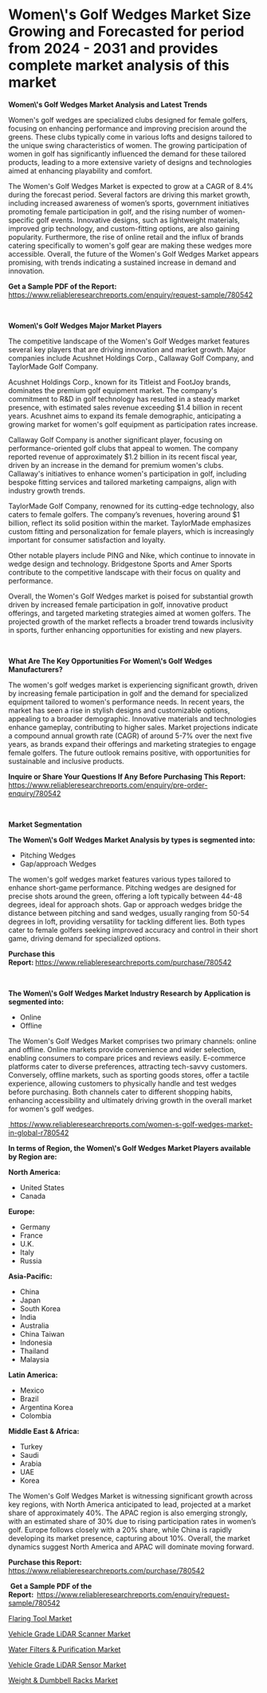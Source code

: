 <p><h1>Women\'s Golf Wedges Market Size Growing and Forecasted for period from 2024 - 2031 and provides complete market analysis of this market</h1></p><p><strong>Women\'s Golf Wedges Market Analysis and Latest Trends</strong></p>
<p><p>Women's golf wedges are specialized clubs designed for female golfers, focusing on enhancing performance and improving precision around the greens. These clubs typically come in various lofts and designs tailored to the unique swing characteristics of women. The growing participation of women in golf has significantly influenced the demand for these tailored products, leading to a more extensive variety of designs and technologies aimed at enhancing playability and comfort.</p><p>The Women's Golf Wedges Market is expected to grow at a CAGR of 8.4% during the forecast period. Several factors are driving this market growth, including increased awareness of women’s sports, government initiatives promoting female participation in golf, and the rising number of women-specific golf events. Innovative designs, such as lightweight materials, improved grip technology, and custom-fitting options, are also gaining popularity. Furthermore, the rise of online retail and the influx of brands catering specifically to women's golf gear are making these wedges more accessible. Overall, the future of the Women's Golf Wedges Market appears promising, with trends indicating a sustained increase in demand and innovation.</p></p>
<p><strong>Get a Sample PDF of the Report:&nbsp;</strong> <a href="https://www.reliableresearchreports.com/enquiry/request-sample/780542?utm_campaign=32&utm_medium=2&utm_source=Github&utm_content=ia&utm_term=15102024&utm_id=womens-golf-wedges">https://www.reliableresearchreports.com/enquiry/request-sample/780542</a></p>
<p>&nbsp;</p>
<p><strong>Women\'s Golf Wedges Major Market Players</strong></p>
<p><p>The competitive landscape of the Women's Golf Wedges market features several key players that are driving innovation and market growth. Major companies include Acushnet Holdings Corp., Callaway Golf Company, and TaylorMade Golf Company. </p><p>Acushnet Holdings Corp., known for its Titleist and FootJoy brands, dominates the premium golf equipment market. The company's commitment to R&D in golf technology has resulted in a steady market presence, with estimated sales revenue exceeding $1.4 billion in recent years. Acushnet aims to expand its female demographic, anticipating a growing market for women's golf equipment as participation rates increase.</p><p>Callaway Golf Company is another significant player, focusing on performance-oriented golf clubs that appeal to women. The company reported revenue of approximately $1.2 billion in its recent fiscal year, driven by an increase in the demand for premium women's clubs. Callaway's initiatives to enhance women's participation in golf, including bespoke fitting services and tailored marketing campaigns, align with industry growth trends.</p><p>TaylorMade Golf Company, renowned for its cutting-edge technology, also caters to female golfers. The company’s revenues, hovering around $1 billion, reflect its solid position within the market. TaylorMade emphasizes custom fitting and personalization for female players, which is increasingly important for consumer satisfaction and loyalty.</p><p>Other notable players include PING and Nike, which continue to innovate in wedge design and technology. Bridgestone Sports and Amer Sports contribute to the competitive landscape with their focus on quality and performance.</p><p>Overall, the Women's Golf Wedges market is poised for substantial growth driven by increased female participation in golf, innovative product offerings, and targeted marketing strategies aimed at women golfers. The projected growth of the market reflects a broader trend towards inclusivity in sports, further enhancing opportunities for existing and new players.</p></p>
<p>&nbsp;</p>
<p><strong>What Are The Key Opportunities For Women\'s Golf Wedges Manufacturers?</strong></p>
<p><p>The women's golf wedges market is experiencing significant growth, driven by increasing female participation in golf and the demand for specialized equipment tailored to women's performance needs. In recent years, the market has seen a rise in stylish designs and customizable options, appealing to a broader demographic. Innovative materials and technologies enhance gameplay, contributing to higher sales. Market projections indicate a compound annual growth rate (CAGR) of around 5-7% over the next five years, as brands expand their offerings and marketing strategies to engage female golfers. The future outlook remains positive, with opportunities for sustainable and inclusive products.</p></p>
<p><strong>Inquire or Share Your Questions If Any Before Purchasing This Report:</strong> <a href="https://www.reliableresearchreports.com/enquiry/pre-order-enquiry/780542?utm_campaign=32&utm_medium=2&utm_source=Github&utm_content=ia&utm_term=15102024&utm_id=womens-golf-wedges">https://www.reliableresearchreports.com/enquiry/pre-order-enquiry/780542</a></p>
<p>&nbsp;</p>
<p><strong>Market Segmentation</strong></p>
<p><strong>The Women\'s Golf Wedges Market Analysis by types is segmented into:</strong></p>
<p><ul><li>Pitching Wedges</li><li>Gap/approach Wedges</li></ul></p>
<p><p>The women's golf wedges market features various types tailored to enhance short-game performance. Pitching wedges are designed for precise shots around the green, offering a loft typically between 44-48 degrees, ideal for approach shots. Gap or approach wedges bridge the distance between pitching and sand wedges, usually ranging from 50-54 degrees in loft, providing versatility for tackling different lies. Both types cater to female golfers seeking improved accuracy and control in their short game, driving demand for specialized options.</p></p>
<p><strong>Purchase this Report:&nbsp;</strong><a href="https://www.reliableresearchreports.com/purchase/780542?utm_campaign=32&utm_medium=2&utm_source=Github&utm_content=ia&utm_term=15102024&utm_id=womens-golf-wedges">https://www.reliableresearchreports.com/purchase/780542</a></p>
<p>&nbsp;</p>
<p><strong>The Women\'s Golf Wedges Market Industry Research by Application is segmented into:</strong></p>
<p><ul><li>Online</li><li>Offline</li></ul></p>
<p><p>The Women's Golf Wedges Market comprises two primary channels: online and offline. Online markets provide convenience and wider selection, enabling consumers to compare prices and reviews easily. E-commerce platforms cater to diverse preferences, attracting tech-savvy customers. Conversely, offline markets, such as sporting goods stores, offer a tactile experience, allowing customers to physically handle and test wedges before purchasing. Both channels cater to different shopping habits, enhancing accessibility and ultimately driving growth in the overall market for women's golf wedges.</p></p>
<p><a href="https://www.reliableresearchreports.com/women-s-golf-wedges-market-in-global-r780542?utm_campaign=32&utm_medium=2&utm_source=Github&utm_content=ia&utm_term=15102024&utm_id=womens-golf-wedges">&nbsp;https://www.reliableresearchreports.com/women-s-golf-wedges-market-in-global-r780542</a></p>
<p><strong>In terms of Region, the Women\'s Golf Wedges Market Players available by Region are:</strong></p>
<p>
    <p> <strong> North America: </strong>
        <ul>
            <li>United States</li>
            <li>Canada</li>
        </ul>
        </p> 
    <p> <strong> Europe: </strong>
        <ul>
            <li>Germany</li>
            <li>France</li>
            <li>U.K.</li>
            <li>Italy</li>
            <li>Russia</li>
        </ul>
        </p> 
    <p> <strong> Asia-Pacific: </strong>
        <ul>
            <li>China</li>
            <li>Japan</li>
            <li>South Korea</li>
            <li>India</li>
            <li>Australia</li>
            <li>China Taiwan</li>
            <li>Indonesia</li>
            <li>Thailand</li>
            <li>Malaysia</li>
        </ul>
        </p> 
    <p> <strong> Latin America: </strong>
        <ul>
            <li>Mexico</li>
            <li>Brazil</li>
            <li>Argentina Korea</li>
            <li>Colombia</li>
        </ul>
        </p> 
    <p> <strong> Middle East & Africa: </strong>
        <ul>
            <li>Turkey</li>
            <li>Saudi</li>
            <li>Arabia</li>
            <li>UAE</li>
            <li>Korea</li>
        </ul>
    </p>
    </p>
<p><p>The Women's Golf Wedges Market is witnessing significant growth across key regions, with North America anticipated to lead, projected at a market share of approximately 40%. The APAC region is also emerging strongly, with an estimated share of 30% due to rising participation rates in women’s golf. Europe follows closely with a 20% share, while China is rapidly developing its market presence, capturing about 10%. Overall, the market dynamics suggest North America and APAC will dominate moving forward.</p></p>
<p><strong>Purchase this Report: </strong><a href="https://www.reliableresearchreports.com/purchase/780542?utm_campaign=32&utm_medium=2&utm_source=Github&utm_content=ia&utm_term=15102024&utm_id=womens-golf-wedges">https://www.reliableresearchreports.com/purchase/780542</a></p>
<p>&nbsp;<strong>Get a Sample PDF of the Report:&nbsp;&nbsp;</strong><a href="https://www.reliableresearchreports.com/enquiry/request-sample/780542?utm_campaign=32&utm_medium=2&utm_source=Github&utm_content=ia&utm_term=15102024&utm_id=womens-golf-wedges">https://www.reliableresearchreports.com/enquiry/request-sample/780542</a></p>
<p><strong></strong></p>
<p><p><a href="https://issuu.com/reportprime-2/docs/flaring-tool-market-size-2030.pptx_5ec633c5fb4116?utm_campaign=32&utm_medium=2&utm_source=Github&utm_content=ia&utm_term=15102024&utm_id=womens-golf-wedges">Flaring Tool Market</a></p><p><a href="https://www.linkedin.com/pulse/vehicle-grade-lidar-scanner-market-outlook-current-assessment-future-lepmc?utm_campaign=32&utm_medium=2&utm_source=Github&utm_content=ia&utm_term=15102024&utm_id=womens-golf-wedges">Vehicle Grade LiDAR Scanner Market</a></p><p><a href="https://github.com/AlbertGonzalez266/Market-Research-Report-List-1/blob/main/water-filters-purification-market.md?utm_campaign=32&utm_medium=2&utm_source=Github&utm_content=ia&utm_term=15102024&utm_id=womens-golf-wedges">Water Filters & Purification Market</a></p><p><a href="https://www.linkedin.com/pulse/sustainability-trends-vehicle-grade-lidar-sensor-industry-market-kv5dc?utm_campaign=32&utm_medium=2&utm_source=Github&utm_content=ia&utm_term=15102024&utm_id=womens-golf-wedges">Vehicle Grade LiDAR Sensor Market</a></p><p><a href="https://github.com/JavierDDowns/Market-Research-Report-List-1/blob/main/weight-dumbbell-racks-market.md?utm_campaign=32&utm_medium=2&utm_source=Github&utm_content=ia&utm_term=15102024&utm_id=womens-golf-wedges">Weight & Dumbbell Racks Market</a></p></p>